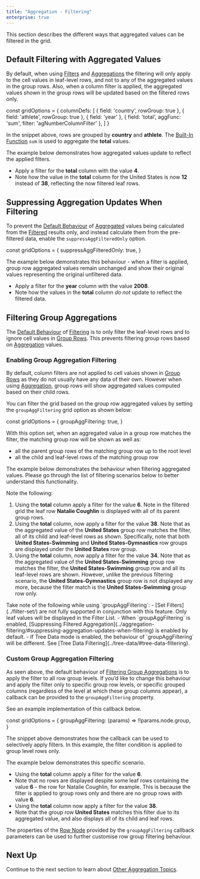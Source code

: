 ```yaml
---
title: "Aggregation - Filtering"
enterprise: true
---
```


This section describes the different ways that aggregated values can be filtered in the grid.

## Default Filtering with Aggregated Values

By default, when using [Filters](/filtering-overview/) and [Aggregations](/aggregation/) the filtering will only apply to the cell values in leaf-level rows, and not to any of the aggregated values in the group rows. Also, when a column filter is applied, the aggregated values shown in the group rows will be updated based on the filtered rows only.

<snippet>
const gridOptions = {
    columnDefs: [
        { field: 'country', rowGroup: true },
        { field: 'athlete', rowGroup: true },
        { field: 'year' },
        { field: 'total', aggFunc: 'sum', filter: 'agNumberColumnFilter' },
    ]
}
</snippet>

In the snippet above, rows are grouped by **country** and **athlete**. The [Built-In Function](/aggregation/#enabling-aggregation) `sum` is used to aggregate the **total** values.

The example below demonstrates how aggregated values update to reflect the applied filters.
- Apply a filter for the **total** column with the value **4**.
- Note how the value in the **total** column for the United States is now **12** instead of **38**, reflecting the now filtered leaf rows.

<grid-example title='Aggregation and Filters' name='filters' type='generated' options='{ "enterprise": true, "modules": ["clientside", "rowgrouping", "menu", "setfilter"] }'></grid-example>

## Suppressing Aggregation Updates When Filtering

To prevent the [Default Behaviour](/aggregation-filtering/#default-filtering-with-aggregated-values) of [Aggregated](/aggregation/) values being calculated from the [Filtered](/filtering-overview/) results only, and instead calculate them from the pre-filtered data, enable the `suppressAggFilteredOnly` option.

<snippet>
const gridOptions = {
    suppressAggFilteredOnly: true,
}
</snippet>

The example below demonstrates this behaviour - when a filter is applied, group row aggregated values remain unchanged and show their original values representing the original unfiltered data.
- Apply a filter for the **year** column with the value **2008**.
- Note how the values in the **total** column *do not* update to reflect the filtered data.

<grid-example title='Suppress Filtered Only' name='suppress-filtered-only' type='generated' options='{ "enterprise": true, "modules": ["clientside", "rowgrouping", "menu", "setfilter"] }'></grid-example>


## Filtering Group Aggregations

The [Default Behaviour](/aggregation-filtering/#default-filtering-with-aggregated-values) of [Filtering](/filtering-overview/) is to only filter the leaf-level rows and to ignore cell values in [Group Rows](/grouping/). This prevents filtering group rows based on [Aggregation](/aggregation/) values.

### Enabling Group Aggregation Filtering

By default, column filters are not applied to cell values shown in [Group Rows](/grouping/) as they do not usually 
have any data of their own. However when using [Aggregation](/aggregation/), group rows will show aggregated values computed based on their child rows.

You can filter the grid based on the group row aggregated values by setting the `groupAggFiltering` grid option as shown below:

<snippet>
const gridOptions = {
    groupAggFiltering: true,
}
</snippet>

With this option set, when an aggregated value in a group row matches the filter, the matching group row will be shown as well as:

- all the parent group rows of the matching group row up to the root level
- all the child and leaf-level rows of the matching group row

The example below demonstrates the behaviour when filtering aggregated values. Please go through the list of filtering scenarios below to better understand this functionality.

Note the following:
1. Using the **total** column apply a filter for the value **6**. Note in the filtered grid the leaf row **Natalie Coughlin** is displayed with all of its parent group rows.
2. Using the **total** column, now apply a filter for the value **38**. Note that as the aggregated value of the **United States** group row matches the filter, all of its child and leaf-level rows as shown. Specifically, note that both **United States-Swimming** and **United States-Gymnastics** row groups are displayed under the **United States** row group.
3. Using the **total** column, now apply a filter for the value **34**. Note that as the aggregated value of the **United States-Swimming** group row matches the filter, the **United States-Swimming** group row and all its leaf-level rows are shown. However, unlike the previous filtering scenario, the **United States-Gymnastics** group row is not displayed any more, because the filter match is the **United States-Swimming** group row only.

<grid-example title='Group and Leaf Aggregate Filtering' name='agg-filtering-all' type='generated' options='{ "enterprise": true, "modules": ["clientside", "rowgrouping", "menu", "setfilter"] }'></grid-example>

<note>
Take note of the following while using `groupAggFiltering`:
- [Set Filters](../filter-set/) are not fully supported in conjunction with this feature. Only leaf values will be displayed in the Filter List.
- When `groupAggFiltering` is enabled, [Suppressing Filtered Aggregation](../aggregation-filtering/#suppressing-aggregation-updates-when-filtering) is enabled by default.
- If Tree Data mode is enabled, the behaviour of `groupAggFiltering` will be different. See [Tree Data Filtering](../tree-data/#tree-data-filtering).
</note>

### Custom Group Aggregation Filtering

As seen above, the default behaviour of [Filtering Group Aggregations](/aggregation-filtering/#filtering-group-aggregations) is to apply the filter to all row group levels. If you’d like to change this behaviour and apply the filter only to specific group row levels, or specific grouped columns (regardless of the level at which these group columns appear), a callback can be provided to the `groupAggFiltering` property.

See an example implementation of this callback below.

<snippet>
const gridOptions = {
    groupAggFiltering: (params) => !!params.node.group,
}
</snippet>

The snippet above demonstrates how the callback can be used to selectively apply filters. In this example, the filter condition is applied to group level rows only. 

The example below demonstrates this specific scenario.
- Using the **total** column apply a filter for the value **6**.
- Note that no rows are displayed despite some leaf rows containing the value **6** - the row for Natalie Coughlin, for example. This is because the filter is applied to group rows only and there are no group rows with value **6**.
- Using the **total** column now apply a filter for the value **38**.
- Note that the group row **United States** matches this filter due to its aggregated value, and also displays all of its child and leaf rows.

<grid-example title='Group-only Aggregate filtering' name='agg-filtering-group' type='generated' options='{ "enterprise": true, "modules": ["clientside", "rowgrouping", "menu", "setfilter"] }'></grid-example>

The properties of the [Row Node](/row-object/) provided by the `groupAggFiltering` callback parameters can be used to further customise row group filtering behaviour.

<api-documentation source='resources/reference.json' section="rowNodeAttributes"></api-documentation>

## Next Up

Continue to the next section to learn about [Other Aggregation Topics](/aggregation-other/).